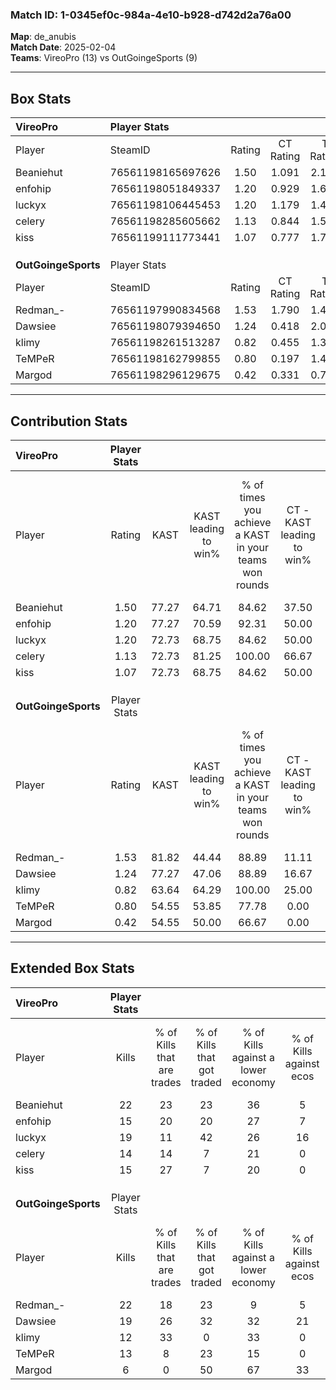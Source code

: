 ### Match ID: 1-0345ef0c-984a-4e10-b928-d742d2a76a00  
**Map**: de_anubis  
**Match Date**: 2025-02-04  
**Teams**: VireoPro (13) vs OutGoingeSports (9)  

---  

## Box Stats  

| **VireoPro**        | Player Stats      |        |           |          |       |       |       |         |        |      |     |
| :- | :- | :-: | :-: | :-: | :-: | :-: | :-: | :-: | :-: | :-: | :-: |
| Player              | SteamID           | Rating | CT Rating | T Rating | KAST  |  ADR  | Kills | Assists | Deaths | K/D  | HS% |
| Beaniehut           | 76561198165697626 |  1.50  |   1.091   |  2.146   | 77.27 | 99.9  |  22   |    6    |   14   | 1.57 | 50  |
| enfohip             | 76561198051849337 |  1.20  |   0.929   |  1.686   | 77.27 | 82.2  |  15   |    8    |   13   | 1.15 | 40  |
| luckyx              | 76561198106445453 |  1.20  |   1.179   |  1.439   | 72.73 | 92.1  |  19   |    6    |   19   | 1.00 | 68  |
| celery              | 76561198285605662 |  1.13  |   0.844   |  1.589   | 72.73 | 74.1  |  14   |   10    |   12   | 1.17 | 57  |
| kiss                | 76561199111773441 |  1.07  |   0.777   |  1.700   | 72.73 | 66.4  |  15   |    3    |   14   | 1.07 | 53  |
|                     |                   |        |           |          |       |       |       |         |        |      |     |
|                     |                   |        |           |          |       |       |       |         |        |      |     |
|                     |                   |        |           |          |       |       |       |         |        |      |     |
| **OutGoingeSports** | Player Stats      |        |           |          |       |       |       |         |        |      |     |
| Player              | SteamID           | Rating | CT Rating | T Rating | KAST  |  ADR  | Kills | Assists | Deaths | K/D  | HS% |
| Redman_-            | 76561197990834568 |  1.53  |   1.790   |  1.405   | 81.82 | 111.9 |  22   |    3    |   15   | 1.47 | 54  |
| Dawsiee             | 76561198079394650 |  1.24  |   0.418   |  2.050   | 77.27 | 88.0  |  19   |    4    |   18   | 1.06 | 63  |
| klimy               | 76561198261513287 |  0.82  |   0.455   |  1.326   | 63.64 | 56.6  |  12   |    7    |   16   | 0.75 | 41  |
| TeMPeR              | 76561198162799855 |  0.80  |   0.197   |  1.496   | 54.55 | 69.7  |  13   |    4    |   17   | 0.76 | 53  |
| Margod              | 76561198296129675 |  0.42  |   0.331   |  0.761   | 54.55 | 47.6  |   6   |    7    |   19   | 0.32 | 83  |
---  

## Contribution Stats  

| **VireoPro**        | Player Stats |       |                      |                                                        |                           |                                                             |                          |                                                            |
| :- | :-: | :-: | :-: | :-: | :-: | :-: | :-: | :-: |
| Player              |    Rating    | KAST  | KAST leading to win% | % of times you achieve a KAST in your teams won rounds | CT - KAST leading to win% | CT - % of times you achieve a KAST in your teams won rounds | T - KAST leading to win% | T - % of times you achieve a KAST in your teams won rounds |
| Beaniehut           |     1.50     | 77.27 |        64.71         |                         84.62                          |           37.50           |                            75.00                            |          88.89           |                           88.89                            |
| enfohip             |     1.20     | 77.27 |        70.59         |                         92.31                          |           50.00           |                           100.00                            |          88.89           |                           88.89                            |
| luckyx              |     1.20     | 72.73 |        68.75         |                         84.62                          |           50.00           |                           100.00                            |          87.50           |                           77.78                            |
| celery              |     1.13     | 72.73 |        81.25         |                         100.00                         |           66.67           |                           100.00                            |          90.00           |                           100.00                           |
| kiss                |     1.07     | 72.73 |        68.75         |                         84.62                          |           50.00           |                           100.00                            |          87.50           |                           77.78                            |
|                     |              |       |                      |                                                        |                           |                                                             |                          |                                                            |
|                     |              |       |                      |                                                        |                           |                                                             |                          |                                                            |
|                     |              |       |                      |                                                        |                           |                                                             |                          |                                                            |
| **OutGoingeSports** | Player Stats |       |                      |                                                        |                           |                                                             |                          |                                                            |
| Player              |    Rating    | KAST  | KAST leading to win% | % of times you achieve a KAST in your teams won rounds | CT - KAST leading to win% | CT - % of times you achieve a KAST in your teams won rounds | T - KAST leading to win% | T - % of times you achieve a KAST in your teams won rounds |
| Redman_-            |     1.53     | 81.82 |        44.44         |                         88.89                          |           11.11           |                           100.00                            |          77.78           |                           87.50                            |
| Dawsiee             |     1.24     | 77.27 |        47.06         |                         88.89                          |           16.67           |                           100.00                            |          63.64           |                           87.50                            |
| klimy               |     0.82     | 63.64 |        64.29         |                         100.00                         |           25.00           |                           100.00                            |          80.00           |                           100.00                           |
| TeMPeR              |     0.80     | 54.55 |        53.85         |                         77.78                          |           0.00            |                            0.00                             |          77.78           |                           87.50                            |
| Margod              |     0.42     | 54.55 |        50.00         |                         66.67                          |           0.00            |                            0.00                             |          75.00           |                           75.00                            |
---  

## Extended Box Stats  

| **VireoPro**        | Player Stats |                            |                            |                                    |                         |                              |                                 |        |                             |                                     |                          |                               |                            |
| :- | :-: | :-: | :-: | :-: | :-: | :-: | :-: | :-: | :-: | :-: | :-: | :-: | :-: |
| Player              |    Kills     | % of Kills that are trades | % of Kills that got traded | % of Kills against a lower economy | % of Kills against ecos | % of Kills that are flawless | % of Kills that are close duels | Deaths | % of Deaths that get traded | % of Deaths against a lower economy | % of Deaths against ecos | % of Deaths that are flawless | % of Deaths that are close |
| Beaniehut           |      22      |             23             |             23             |                 36                 |            5            |              64              |                5                |   14   |             21              |                 14                  |            0             |              57               |             7              |
| enfohip             |      15      |             20             |             20             |                 27                 |            7            |              60              |                7                |   13   |             23              |                  8                  |            0             |              69               |             0              |
| luckyx              |      19      |             11             |             42             |                 26                 |           16            |              42              |                0                |   19   |             21              |                 16                  |            0             |              63               |             0              |
| celery              |      14      |             14             |             7              |                 21                 |            0            |              79              |                7                |   12   |             17              |                  8                  |            0             |              25               |             0              |
| kiss                |      15      |             27             |             7              |                 20                 |            0            |              47              |                0                |   14   |             36              |                 29                  |            7             |              86               |             7              |
|                     |              |                            |                            |                                    |                         |                              |                                 |        |                             |                                     |                          |                               |                            |
|                     |              |                            |                            |                                    |                         |                              |                                 |        |                             |                                     |                          |                               |                            |
|                     |              |                            |                            |                                    |                         |                              |                                 |        |                             |                                     |                          |                               |                            |
| **OutGoingeSports** | Player Stats |                            |                            |                                    |                         |                              |                                 |        |                             |                                     |                          |                               |                            |
| Player              |    Kills     | % of Kills that are trades | % of Kills that got traded | % of Kills against a lower economy | % of Kills against ecos | % of Kills that are flawless | % of Kills that are close duels | Deaths | % of Deaths that get traded | % of Deaths against a lower economy | % of Deaths against ecos | % of Deaths that are flawless | % of Deaths that are close |
| Redman_-            |      22      |             18             |             23             |                 9                  |            5            |              59              |                9                |   15   |             13              |                 20                  |            7             |              53               |             0              |
| Dawsiee             |      19      |             26             |             32             |                 32                 |           21            |              42              |                0                |   18   |             17              |                 17                  |            6             |              72               |             0              |
| klimy               |      12      |             33             |             0              |                 33                 |            0            |              67              |                0                |   16   |             25              |                 25                  |            13            |              44               |             0              |
| TeMPeR              |      13      |             8              |             23             |                 15                 |            0            |              77              |                0                |   17   |             18              |                 24                  |            12            |              65               |             12             |
| Margod              |      6       |             0              |             50             |                 67                 |           33            |              83              |                0                |   19   |             32              |                 21                  |            11            |              53               |             5              |
